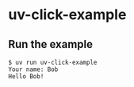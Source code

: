 # uv-click-example

## Run the example

```console
$ uv run uv-click-example
Your name: Bob
Hello Bob!
```
